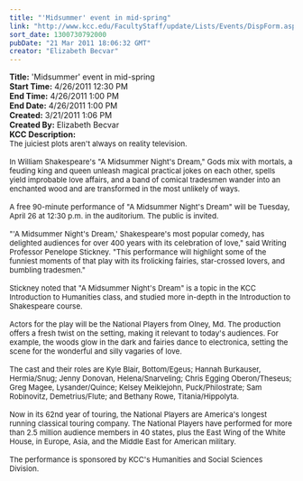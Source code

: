 ```yaml
---
title: "'Midsummer' event in mid-spring"
link: "http://www.kcc.edu/FacultyStaff/update/Lists/Events/DispForm.aspx?ID=69"
sort_date: 1300730792000
pubDate: "21 Mar 2011 18:06:32 GMT"
creator: "Elizabeth Becvar"
---
```


<div><b>Title:</b> &#39;Midsummer&#39; event in mid-spring</div>
<div><b>Start Time:</b> 4/26/2011 12:30 PM</div>
<div><b>End Time:</b> 4/26/2011 1:00 PM</div>
<div><b>End Date:</b> 4/26/2011 1:00 PM</div>
<div><b>Created:</b> 3/21/2011 1:06 PM</div>
<div><b>Created By:</b> Elizabeth Becvar</div>
<div><b>KCC Description:</b> <div class=ExternalClass8D02C713930C4A46B60AED72943B7028><div><font size=2>The juiciest plots aren't always on reality television. </font></div>
<div><font size=2>    <br>In William Shakespeare's &quot;A Midsummer Night's Dream,&quot; Gods mix with mortals, a feuding king and queen unleash magical practical jokes on each other, spells yield improbable love affairs, and a band of comical tradesmen wander into an enchanted wood and are transformed in the most unlikely of ways.  </font></div><font size=2>
<div><br>A free 90-minute performance of &quot;A Midsummer Night's Dream&quot; will be Tuesday, April 26 at 12:30 p.m. in the auditorium. The public is invited.</div>
<div><br>&quot;'A Midsummer Night's Dream,' Shakespeare's most popular comedy, has delighted audiences for over 400 years with its celebration of love,&quot; said Writing Professor Penelope Stickney. &quot;This performance will highlight some of the funniest moments of that play with its frolicking fairies, star-crossed lovers, and bumbling tradesmen.&quot; </div>
<div><br>Stickney noted that &quot;A Midsummer Night's Dream&quot; is a topic in the KCC Introduction to Humanities class, and studied more in-depth in the Introduction to Shakespeare course.</div>
<div><br>Actors for the play will be the National Players from Olney, Md. The production offers a fresh twist on the setting, making it relevant to today's audiences. For example, the woods glow in the dark and fairies dance to electronica, setting the scene for the wonderful and silly vagaries of love.  </div>
<div><br>The cast and their roles are Kyle Blair, Bottom/Egeus; Hannah Burkauser, Hermia/Snug; Jenny Donovan, Helena/Snarveling; Chris Egging Oberon/Theseus; Greg Magee, Lysander/Quince; Kelsey Meiklejohn, Puck/Philostrate; Sam Robinovitz, Demetrius/Flute; and Bethany Rowe, Titania/Hippolyta.</div>
<div><br>Now in its 62nd year of touring, the National Players are America's longest running classical touring company. The National Players have performed for more than 2.5 million audience members in 40 states, plus the East Wing of the White House, in Europe, Asia, and the Middle East for American military. </div>
<div><br>The performance is sponsored by KCC's Humanities and Social Sciences Division.  <br> </font></div></div></div>
